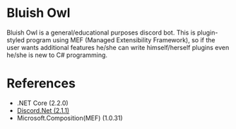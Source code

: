 # Bluish Owl
 Bluish Owl is a general/educational purposes discord bot.
 This is plugin-styled program using MEF (Managed Extensibility Framework), so if the user wants additional features he/she can write himself/herself plugins even he/she is new to C# programming.

# References
 - .NET Core (2.2.0)
 - [Discord.Net (2.1.1)](https://github.com/discord-net/Discord.Net)
 - Microsoft.Composition(MEF) (1.0.31) 
 
